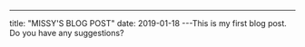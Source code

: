 ---
title: "MISSY'S BLOG POST"
date: 2019-01-18
---This is my first blog post.  Do you have any suggestions?
